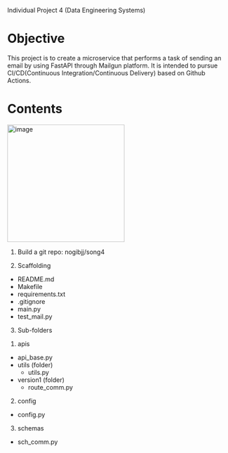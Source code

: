 Individual Project 4 (Data Engineering Systems)

# Objective
This project is to create a microservice that performs a task of sending an email by using FastAPI through Mailgun platform. It is intended to pursue CI/CD(Continuous Integration/Continuous Delivery) based on Github Actions.

# Contents
<img width="267" alt="image" src="https://user-images.githubusercontent.com/112578065/203452663-656cdb86-636e-4d74-af9f-fe5a5deca1cc.png">

1. Build a git repo: nogibjj/song4

2. Scaffolding
- README.md
- Makefile
- requirements.txt
- .gitignore
- main.py
- test_mail.py

3. Sub-folders
1) apis
  - api_base.py
  - utils (folder)
    - utils.py
  - version1 (folder)
    - route_comm.py
  
2) config
  - config.py
  
3) schemas
  - sch_comm.py
